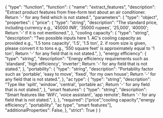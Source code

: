 {
    "type": "function",
    "function": {
        "name": "extract_features",
        "description": "Extract product features from free-form text about an air conditioner. Return '-' for any field which is not stated.",
        "parameters": {
            "type": "object",
            "properties": {
                "price": {
                    "type": "string",
                    "description": "The standard price, including currency e.g., '45000 INR', '35000 rupees', '25,000', '40000'; Return '-' if it is not mentioned.", 
                },
                "cooling capacity": {
                    "type": "string",
                    "description": "Two possible inputs here 1. AC's cooling capacity as provided e.g., '1.5 tons capacity', '1.5', '1.5 ton', 2. if room size is given, please convert it to tons e.g., '550 square feet' is approximately equal to '1 ton'; Return '-' for any field that is not stated.", 
                },
                "energy efficiency": {
                    "type": "string",
                    "description": "Energy efficiency requirements such as 'standard', 'high efficiency', 'inverter'; Return '-' for any field that is not stated.", 
                },
                "portability": {
                    "type": "string",
                    "description": "Portability factor such as 'portable', 'easy to move', 'fixed', 'for my own house'; Return '-' for any field that is not stated.", 
                },
                "ac type": {
                    "type": "string",
                    "description": "Type like 'split', 'window', 'central', 'portable ac'; Return '-' for any field that is not stated.", 
                },
                "smart features": {
                    "type": "string",
                    "description": "Smart features like 'WiFi', 'voice assistant', 'app remote'; Return '-' for any field that is not stated.", 
                },
            },
            "required": ["price","cooling capacity","energy efficiency", "portability", "ac type", "smart features"],
            "additionalProperties": False,
        },
        "strict": True
    }
}